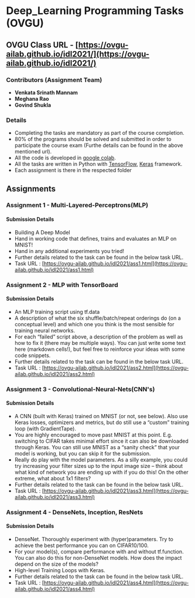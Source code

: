 # Deep_Learning Programming Tasks (OVGU)

## OVGU Class URL - [https://ovgu-ailab.github.io/idl2021/](https://ovgu-ailab.github.io/idl2021/)


### Contributors (Assignment Team)
* **Venkata Srinath Mannam**
* **Meghana Rao**
* **Govind Shukla**

### Details
* Completing the tasks are mandatory as part of the course completion.
* 80% of the programs should be solved and submitted in order to participate the course exam (Furthe details can be found in the above mentioned url).
* All the code is developed in [google colab](https://colab.research.google.com/).
* All the tasks are written in Python with [TensorFlow](https://www.tensorflow.org/), [Keras](https://keras.io/) framework.
* Each assignment is there in the respected folder

## Assignments

### Assignment 1 - Multi-Layered-Perceptrons(MLP)
#### Submission Details
* Building A Deep Model
* Hand in working code that defines, trains and evaluates an MLP on MNIST!
* Hand in any additional experiments you tried!
* Further details related to the task can be found in the below task URL.
* Task URL : [https://ovgu-ailab.github.io/idl2021/ass1.html](https://ovgu-ailab.github.io/idl2021/ass1.html)

### Assignment 2 - MLP with TensorBoard
#### Submission Details
* An MLP training script using tf.data
* A description of what the six shuffle/batch/repeat orderings do (on a conceptual level) and which one you think is the most sensible for training neural networks.
* For each “failed” script above, a description of the problem as well as how to fix it (there may be multiple ways). You can just write some text here (markdown cells!), but feel free to reinforce your ideas with some code snippets.
* Further details related to the task can be found in the below task URL.
* Task URL : [https://ovgu-ailab.github.io/idl2021/ass2.html](https://ovgu-ailab.github.io/idl2021/ass2.html)

### Assignment 3 - Convolutional-Neural-Nets(CNN's)
#### Submission Details
* A CNN (built with Keras) trained on MNIST (or not, see below). Also use Keras losses, optimizers and metrics, but do still use a “custom” training loop (with GradientTape).
* You are highly encouraged to move past MNIST at this point. E.g. switching to CIFAR takes minimal effort since it can also be downloaded through Keras. You can still use MNIST as a “sanity check” that your model is working, but you can skip it for the submission.
* Really do play with the model parameters. As a silly example, you could try increasing your filter sizes up to the input image size – think about what kind of network you are ending up with if you do this! On the other extreme, what about 1x1 filters?
* Further details related to the task can be found in the below task URL.
* Task URL : [https://ovgu-ailab.github.io/idl2021/ass3.html](https://ovgu-ailab.github.io/idl2021/ass3.html)

### Assignment 4 - DenseNets, Inception, ResNets
#### Submission Details
* DenseNet. Thoroughly experiment with (hyper)parameters. Try to achieve the best performance you can on CIFAR10/100.
* For your model(s), compare performance with and without tf.function. You can also do this for non-DenseNet models. How does the impact depend on the size of the models?
* High-level Training Loops with Keras.
* Further details related to the task can be found in the below task URL.
* Task URL : [https://ovgu-ailab.github.io/idl2021/ass4.html](https://ovgu-ailab.github.io/idl2021/ass4.html)



